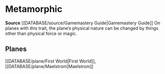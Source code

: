 ﻿---
id: '282'
name: Metamorphic
rarity: Common
rus_type_level: null
source: '[[DATABASE/source/Gamemastery Guide|Gamemastery Guide]]'
trait:
- Metamorphic
type: Trait

---
# Metamorphic

**Source** [[DATABASE/source/Gamemastery Guide|Gamemastery Guide]]
On planes with this trait, the plane’s physical nature can be changed by things other than physical force or magic.

## Planes

[[DATABASE/plane/First World|First World]], [[DATABASE/plane/Maelstrom|Maelstrom]]